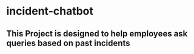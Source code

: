 # incident-chatbot 

## This Project is designed to help employees ask queries based on past incidents